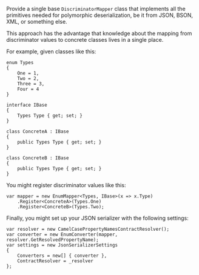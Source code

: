 Provide a single base `DiscriminatorMapper` class that implements all the primitives needed for polymorphic deserialization, be it from JSON, BSON, XML, or something else.

This approach has the advantage that knowledge about the mapping from discriminator values to concrete classes lives in a single place.

For example, given classes like this:
```
enum Types
{
    One = 1,
    Two = 2,
    Three = 3,
    Four = 4
}

interface IBase
{
    Types Type { get; set; }
}

class ConcreteA : IBase
{
    public Types Type { get; set; }
}

class ConcreteB : IBase
{
    public Types Type { get; set; }
}
```

You might register discriminator values like this:
```
var mapper = new EnumMapper<Types, IBase>(x => x.Type)
    .Register<ConcreteA>(Types.One)
    .Register<ConcreteB>(Types.Two);
```

Finally, you might set up your JSON serializer with the following settings:
```
var resolver = new CamelCasePropertyNamesContractResolver();
var converter = new EnumConverter(mapper, resolver.GetResolvedPropertyName);
var settings = new JsonSerializerSettings
{
    Converters = new[] { converter },
    ContractResolver = _resolver
};
```
